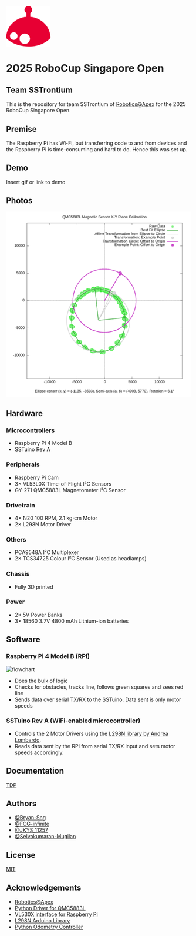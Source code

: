 <img src="img/robo_png.png" alt="Robotics @APEX's Xiao Hong" width="120.5" height="110.25">

# 2025 RoboCup Singapore Open
## Team SSTrontium

This is the repository for team SSTrontium of [Robotics@Apex](https://github.com/roboapex) for the 2025 RoboCup Singapore Open.

## Premise

The Raspberry Pi has Wi-Fi, but transferring code to and from devices and the Raspberry Pi is time-consuming and hard to do. Hence this was set up.
## Demo

Insert gif or link to demo


## Photos
![GyroCalibration](img/gyrocal.png)
## Hardware

### Microcontrollers
- Raspberry Pi 4 Model B
- SSTuino Rev A
    
### Peripherals
- Raspberry Pi Cam
- 3× VL53L0X Time-of-Flight I²C Sensors
- GY-271 QMC5883L Magnetometer I²C Sensor

### Drivetrain
- 4× N20 100 RPM, 2.1 kg⋅cm Motor 
- 2× L298N Motor Driver

### Others
- PCA9548A I²C Multiplexer 
- 2× TCS34725 Colour I²C Sensor (Used as headlamps)

### Chassis
- Fully 3D printed

### Power 
- 2× 5V Power Banks
- 3× 18560 3.7V 4800 mAh Lithium-ion batteries
## Software
### Raspberry Pi 4 Model B (RPI)
![flowchart](img/flowchart.png)
- Does the bulk of logic
- Checks for obstacles, tracks line, follows green squares and sees red line
- Sends data over serial TX/RX to the SSTuino. Data sent is only motor speeds

### SSTuino Rev A (WiFi-enabled microcontroller)
- Controls the 2 Motor Drivers using the [L298N library by Andrea Lombardo](https://github.com/AndreaLombardo/L298N).
- Reads data sent by the RPI from serial TX/RX input and sets motor speeds accordingly.
## Documentation

[TDP](https://drive.google.com/---)


## Authors

- [@Bryan-Sng](https://www.github.com/SSTrontinum/ROBOCUP-)
- [@FCG-infinite](https://www.github.com/FCG-infinite)
- [@JKYS_11257](https://www.github.com/SSTrontinum/ROBOCUP-)
- [@Selvakumaran-Mugilan](https://www.github.com/SSTrontinum/ROBOCUP-)


## License

[MIT](https://choosealicense.com/licenses/mit/)


## Acknowledgements

 - [Robotics@Apex](https://github.com/roboapex)
 - [Python Driver for QMC5883L](https://github.com/RigacciOrg/py-qmc5883l)
 - [VL530X interface for Raspberry Pi](https://github.com/johnbryanmoore/VL53L0X_rasp_python)
 - [L298N Arduino Library](https://github.com/AndreaLombardo/L298N)
 - [Python Odometry Controller](https://github.com/yaushing/aps)